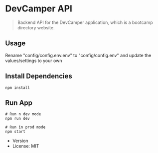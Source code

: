 # DevCamper API

> Backend API for the DevCamper application, which is a bootcamp directory website.

## Usage

Rename "config/config.env.env" to "config/config.env" and update the values/settings to your own

## Install Dependencies

```
npm install
```

## Run App

```
# Run n dev mode
npm run dev

# Run in prod mode
npm start
```

- Version
- License: MIT
